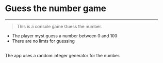 # **Guess the number game**
___
> This is a console game Guess the number.
<ul>
  <li>The player myst guess a number between 0 and 100</li>
  <li>There are no limts for guessing</li>
</ul>
<br>
<a>The app uses a random integer generator for the number. </a>

